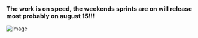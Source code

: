 ### The work is on speed, the weekends sprints are on will release most probably on august 15!!!
![image](https://github.com/user-attachments/assets/38c666e7-9232-4770-9500-49a66451ebec)

